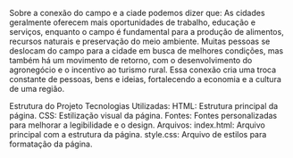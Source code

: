 Sobre a conexão do campo e a ciade podemos dizer que:
As cidades geralmente oferecem mais oportunidades de trabalho, educação e serviços, 
enquanto o campo é fundamental para a produção de alimentos, recursos naturais e preservação do meio ambiente.
Muitas pessoas se deslocam do campo para a cidade em busca de melhores condições, mas também há um movimento de retorno, 
com o desenvolvimento do agronegócio e o incentivo ao turismo rural. 
Essa conexão cria uma troca constante de pessoas, bens e ideias, fortalecendo a economia e a cultura de uma região. 

Estrutura do Projeto
Tecnologias Utilizadas:
HTML: Estrutura principal da página.
CSS: Estilização visual da página.
Fontes: Fontes personalizadas para melhorar a legibilidade e o design.
Arquivos:
index.html: Arquivo principal com a estrutura da página.
style.css: Arquivo de estilos para formatação da página.
